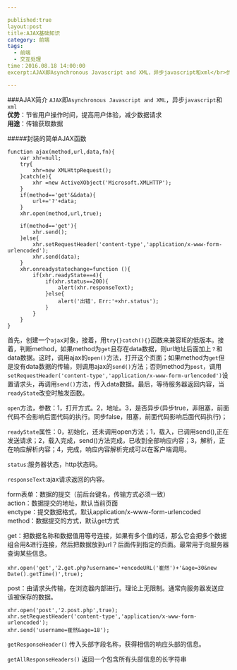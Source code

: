 ```yaml
---

published:true
layout:post
title:AJAX基础知识
category: 前端
tags: 
  - 前端
  - 交互处理
time：2016.08.18 14:00:00
excerpt:AJAX即Asynchronous Javascript and XML，异步javascript和xml</br>优势：节省用户操作时间，提高用户体验，减少数据请求</br>用途：传输获取数据

---
```


###AJAX简介
`AJAX`即`Asynchronous Javascript and XML`，异步`javascript`和`xml`</br>
**优势**：节省用户操作时间，提高用户体验，减少数据请求</br>
**用途**：传输获取数据

#####封装的简单AJAX函数

	function ajax(method,url,data,fn){
		var xhr=null;
		try{
			xhr=new XMLHttpRequest();
		}catch(e){
			xhr =new ActiveXObject('Microsoft.XMLHTTP');
		}
		if(method=='get'&&data){
			url+='?'+data;
		}
		xhr.open(method,url,true);

		if(method=='get'){
			xhr.send();
		}else{
			xhr.setRequestHeader('content-type','application/x-www-form-urlencoded');
			xhr.send(data);
		}
		xhr.onreadystatechange=function (){
			if(xhr.readyState==4){
				if(xhr.status==200){
					alert(xhr.responseText);
				}else{
					alert('出错'，Err:'+xhr.status');
				}
			}
		}
	}

首先，创建一个`ajax`对象，接着，用`try{}catch(){}`函数来兼容IE的低版本。接着，判断method，如果method为`get`且存在data数据，则url地址后面加上`？`和data数据。这时，调用ajax的`open()`方法，打开这个页面；如果method为`get`但是没有data数据的传输，则调用ajax的`send()`方法；否则method为`post`，调用`setRequestHeader('content-type','application/x-www-form-urlencoded')`设置请求头，再调用`send()`方法，传入data数据。最后，等待服务器返回内容，当`readyState`改变时触发函数。

`open`方法，参数：1，打开方式。2，地址。3，是否异步(异步true，非阻塞，前面代码不会影响后面代码的执行。同步false，阻塞，前面代码影响后面代码执行)；

`readyState`属性：0，初始化，还未调用open方法；1，载入，已调用send(),正在发送请求；2，载入完成，send()方法完成，已收到全部响应内容；3，解析，正在响应解析内容；4，完成，响应内容解析完成可以在客户端调用。

`status`:服务器状态，http状态码。

`responseText`:ajax请求返回的内容。

form表单：数据的提交（前后台键名，传输方式必须一致）</br>
action：数据提交的地址，默认当前页面</br>
enctype：提交数据格式，默认application/x-www-form-urlencoded</br>
method：数据提交的方式，默认get方式

get：把数据名称和数据值用等号连接，如果有多个值的话，那么它会把多个数据组合用&进行连接，然后把数据放到url？后面传到指定的页面。最常用于向服务器查询某些信息。

	xhr.open('get','2.get.php?username='+encodeURL('崔然')+'&age=30&new Date().getTime()',true);

post：由请求头传输，在浏览器内部进行。理论上无限制。通常向服务器发送应该被保存的数据。

	xhr.open('post','2.post.php',true);
	xhr.setRequestHeader('content-type','application/x-www-form-urlencoded');
	xhr.send('username=崔然&age=18');

`getResponseHeader()` 传入头部字段名称，获得相信的响应头部的信息。

`getAllResponseHeaders()` 返回一个包含所有头部信息的长字符串